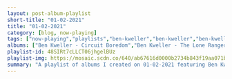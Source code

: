```yaml
---
layout: post-album-playlist
short-title: "01-02-2021"
title: "01-02-2021"
category: [blog, now-playing]
tags: ["now-playing","playlists","ben-kweller","ben-kweller","ben-kweller","ben-kweller","ben-kweller","ben-kweller","ben-kweller","ronnie-fauss,-ben-kweller","the-tender-things,-ben-kweller","the-get-you,-ben-kweller","cody-bryan-band,-ben-kweller","ronnie-fauss,-ben-kweller","the-mother-hips,-ben-kweller","albert-hammond-jr","various-artists","adam-green","various-artists"]
albums: ["Ben Kweller - Circuit Boredom","Ben Kweller - The Lone Ranger: Wanted","Ben Kweller - Ciao My Shining Star - The Songs of Mark Mulcahy","Ben Kweller - While No One Was Looking: Toasting 20 Years Of Bloodshot Records","Ben Kweller - Desperate Times (Songs of the Old 97's)","Ben Kweller - John Singer Sergeant (The Music and Songs of John Dufilho)","Ben Kweller - Stubbs The Zombie: The Soundtrack","Ronnie Fauss, Ben Kweller - Last Of The True","The Tender Things, Ben Kweller - The Tender Things","The Get You, Ben Kweller - Take Cover","Cody Bryan Band, Ben Kweller - Our House for the Weekend","Ronnie Fauss, Ben Kweller - Saginaw Paper Mill","The Mother Hips, Ben Kweller - Red Tandy EP","Albert Hammond Jr - Yours to Keep","Various Artists - The Dreamer","Adam Green - Friends of Mine","Various Artists - O Radiant Dawn"]
playlist-id: 48SIRt7cLLCT06jhgelBUz
playlist-img: https://mosaic.scdn.co/640/ab67616d0000b2734b843f19aa071be96d6aecb6ab67616d0000b2738845918a82414e55fc01018dab67616d0000b273e93fe2452c9e98a70ab114cbab67616d0000b273f3a58d42eb65b5a7575ecb1c
summary: "A playlist of albums I created on 01-02-2021 featuring Ben Kweller, Ben Kweller, Ben Kweller, Ben Kweller, Ben Kweller, Ben Kweller, Ben Kweller, Ronnie Fauss, Ben Kweller, The Tender Things, Ben Kweller, The Get You, Ben Kweller, Cody Bryan Band, Ben Kweller, Ronnie Fauss, Ben Kweller, The Mother Hips, Ben Kweller, Albert Hammond Jr, Various Artists, Adam Green, and Various Artists"
---
```

